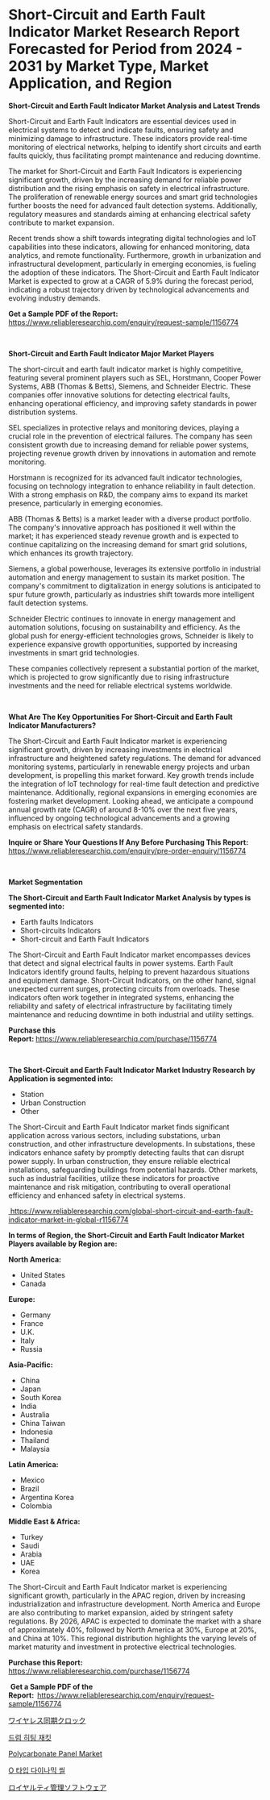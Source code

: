 <p><h1>Short-Circuit and Earth Fault Indicator Market Research Report Forecasted for Period from 2024 -  2031 by Market Type, Market Application, and Region</h1></p><p><strong>Short-Circuit and Earth Fault Indicator Market Analysis and Latest Trends</strong></p>
<p><p>Short-Circuit and Earth Fault Indicators are essential devices used in electrical systems to detect and indicate faults, ensuring safety and minimizing damage to infrastructure. These indicators provide real-time monitoring of electrical networks, helping to identify short circuits and earth faults quickly, thus facilitating prompt maintenance and reducing downtime. </p><p>The market for Short-Circuit and Earth Fault Indicators is experiencing significant growth, driven by the increasing demand for reliable power distribution and the rising emphasis on safety in electrical infrastructure. The proliferation of renewable energy sources and smart grid technologies further boosts the need for advanced fault detection systems. Additionally, regulatory measures and standards aiming at enhancing electrical safety contribute to market expansion.</p><p>Recent trends show a shift towards integrating digital technologies and IoT capabilities into these indicators, allowing for enhanced monitoring, data analytics, and remote functionality. Furthermore, growth in urbanization and infrastructural development, particularly in emerging economies, is fueling the adoption of these indicators. The Short-Circuit and Earth Fault Indicator Market is expected to grow at a CAGR of 5.9% during the forecast period, indicating a robust trajectory driven by technological advancements and evolving industry demands.</p></p>
<p><strong>Get a Sample PDF of the Report:&nbsp;</strong> <a href="https://www.reliableresearchiq.com/enquiry/request-sample/1156774">https://www.reliableresearchiq.com/enquiry/request-sample/1156774</a></p>
<p>&nbsp;</p>
<p><strong>Short-Circuit and Earth Fault Indicator Major Market Players</strong></p>
<p><p>The short-circuit and earth fault indicator market is highly competitive, featuring several prominent players such as SEL, Horstmann, Cooper Power Systems, ABB (Thomas & Betts), Siemens, and Schneider Electric. These companies offer innovative solutions for detecting electrical faults, enhancing operational efficiency, and improving safety standards in power distribution systems.</p><p>SEL specializes in protective relays and monitoring devices, playing a crucial role in the prevention of electrical failures. The company has seen consistent growth due to increasing demand for reliable power systems, projecting revenue growth driven by innovations in automation and remote monitoring.</p><p>Horstmann is recognized for its advanced fault indicator technologies, focusing on technology integration to enhance reliability in fault detection. With a strong emphasis on R&D, the company aims to expand its market presence, particularly in emerging economies.</p><p>ABB (Thomas & Betts) is a market leader with a diverse product portfolio. The company's innovative approach has positioned it well within the market; it has experienced steady revenue growth and is expected to continue capitalizing on the increasing demand for smart grid solutions, which enhances its growth trajectory.</p><p>Siemens, a global powerhouse, leverages its extensive portfolio in industrial automation and energy management to sustain its market position. The company's commitment to digitalization in energy solutions is anticipated to spur future growth, particularly as industries shift towards more intelligent fault detection systems.</p><p>Schneider Electric continues to innovate in energy management and automation solutions, focusing on sustainability and efficiency. As the global push for energy-efficient technologies grows, Schneider is likely to experience expansive growth opportunities, supported by increasing investments in smart grid technologies.</p><p>These companies collectively represent a substantial portion of the market, which is projected to grow significantly due to rising infrastructure investments and the need for reliable electrical systems worldwide.</p></p>
<p>&nbsp;</p>
<p><strong>What Are The Key Opportunities For Short-Circuit and Earth Fault Indicator Manufacturers?</strong></p>
<p><p>The Short-Circuit and Earth Fault Indicator market is experiencing significant growth, driven by increasing investments in electrical infrastructure and heightened safety regulations. The demand for advanced monitoring systems, particularly in renewable energy projects and urban development, is propelling this market forward. Key growth trends include the integration of IoT technology for real-time fault detection and predictive maintenance. Additionally, regional expansions in emerging economies are fostering market development. Looking ahead, we anticipate a compound annual growth rate (CAGR) of around 8-10% over the next five years, influenced by ongoing technological advancements and a growing emphasis on electrical safety standards.</p></p>
<p><strong>Inquire or Share Your Questions If Any Before Purchasing This Report:</strong> <a href="https://www.reliableresearchiq.com/enquiry/pre-order-enquiry/1156774">https://www.reliableresearchiq.com/enquiry/pre-order-enquiry/1156774</a></p>
<p>&nbsp;</p>
<p><strong>Market Segmentation</strong></p>
<p><strong>The Short-Circuit and Earth Fault Indicator Market Analysis by types is segmented into:</strong></p>
<p><ul><li>Earth faults Indicators</li><li>Short-circuits Indicators</li><li>Short-circuit and Earth Fault Indicators</li></ul></p>
<p><p>The Short-Circuit and Earth Fault Indicator market encompasses devices that detect and signal electrical faults in power systems. Earth Fault Indicators identify ground faults, helping to prevent hazardous situations and equipment damage. Short-Circuit Indicators, on the other hand, signal unexpected current surges, protecting circuits from overloads. These indicators often work together in integrated systems, enhancing the reliability and safety of electrical infrastructure by facilitating timely maintenance and reducing downtime in both industrial and utility settings.</p></p>
<p><strong>Purchase this Report:&nbsp;</strong><a href="https://www.reliableresearchiq.com/purchase/1156774">https://www.reliableresearchiq.com/purchase/1156774</a></p>
<p>&nbsp;</p>
<p><strong>The Short-Circuit and Earth Fault Indicator Market Industry Research by Application is segmented into:</strong></p>
<p><ul><li>Station</li><li>Urban Construction</li><li>Other</li></ul></p>
<p><p>The Short-Circuit and Earth Fault Indicator market finds significant application across various sectors, including substations, urban construction, and other infrastructure developments. In substations, these indicators enhance safety by promptly detecting faults that can disrupt power supply. In urban construction, they ensure reliable electrical installations, safeguarding buildings from potential hazards. Other markets, such as industrial facilities, utilize these indicators for proactive maintenance and risk mitigation, contributing to overall operational efficiency and enhanced safety in electrical systems.</p></p>
<p><a href="https://www.reliableresearchiq.com/global-short-circuit-and-earth-fault-indicator-market-in-global-r1156774">&nbsp;https://www.reliableresearchiq.com/global-short-circuit-and-earth-fault-indicator-market-in-global-r1156774</a></p>
<p><strong>In terms of Region, the Short-Circuit and Earth Fault Indicator Market Players available by Region are:</strong></p>
<p>
    <p> <strong> North America: </strong>
        <ul>
            <li>United States</li>
            <li>Canada</li>
        </ul>
        </p> 
    <p> <strong> Europe: </strong>
        <ul>
            <li>Germany</li>
            <li>France</li>
            <li>U.K.</li>
            <li>Italy</li>
            <li>Russia</li>
        </ul>
        </p> 
    <p> <strong> Asia-Pacific: </strong>
        <ul>
            <li>China</li>
            <li>Japan</li>
            <li>South Korea</li>
            <li>India</li>
            <li>Australia</li>
            <li>China Taiwan</li>
            <li>Indonesia</li>
            <li>Thailand</li>
            <li>Malaysia</li>
        </ul>
        </p> 
    <p> <strong> Latin America: </strong>
        <ul>
            <li>Mexico</li>
            <li>Brazil</li>
            <li>Argentina Korea</li>
            <li>Colombia</li>
        </ul>
        </p> 
    <p> <strong> Middle East & Africa: </strong>
        <ul>
            <li>Turkey</li>
            <li>Saudi</li>
            <li>Arabia</li>
            <li>UAE</li>
            <li>Korea</li>
        </ul>
    </p>
    </p>
<p><p>The Short-Circuit and Earth Fault Indicator market is experiencing significant growth, particularly in the APAC region, driven by increasing industrialization and infrastructure development. North America and Europe are also contributing to market expansion, aided by stringent safety regulations. By 2026, APAC is expected to dominate the market with a share of approximately 40%, followed by North America at 30%, Europe at 20%, and China at 10%. This regional distribution highlights the varying levels of market maturity and investment in protective electrical technologies.</p></p>
<p><strong>Purchase this Report: </strong><a href="https://www.reliableresearchiq.com/purchase/1156774">https://www.reliableresearchiq.com/purchase/1156774</a></p>
<p>&nbsp;<strong>Get a Sample PDF of the Report:&nbsp;&nbsp;</strong><a href="https://www.reliableresearchiq.com/enquiry/request-sample/1156774">https://www.reliableresearchiq.com/enquiry/request-sample/1156774</a></p>
<p><strong></strong></p>
<p><p><a href="https://medium.com/@reyeshowell655/wireless-synchronized-clocks-market-%E3%81%AF-%E3%82%B3%E3%82%B9%E3%83%88%E7%AE%A1%E7%90%86%E3%81%A8%E5%8A%B9%E7%8E%87%E5%90%91%E4%B8%8A%E3%82%92%E5%84%AA%E5%85%88%E3%81%97%E3%81%BE%E3%81%99-%E3%81%95%E3%82%89%E3%81%AB-%E5%A0%B1%E5%91%8A%E6%9B%B8%E3%81%AF%E5%B8%82%E5%A0%B4%E3%81%AE%E9%9C%80%E8%A6%81%E9%9D%A2%E3%81%A8%E4%BE%9B%E7%B5%A6%E9%9D%A2%E3%81%AE%E4%B8%A1%E6%96%B9%E3%82%92%E3%82%AB%E3%83%90%E3%83%BC%E3%81%97%E3%81%A6%E3%81%84%E3%81%BE%E3%81%99-wireless-458773906260">ワイヤレス同期クロック</a></p><p><a href="https://medium.com/@mujgankortalih/%EC%84%B8%EA%B3%84-drum-heating-jacket-market-%EC%9D%80-2024%EC%97%90%EC%84%9C-2031%EB%A1%9C-%EC%97%B0%ED%8F%89%EA%B7%A0-%EC%A6%9D%EA%B0%80%EC%9C%A8%EC%9D%84-%EB%B3%B4%EC%9D%BC-%EA%B2%83%EC%9C%BC%EB%A1%9C-%EC%98%88%EC%83%81%EB%90%A9%EB%8B%88%EB%8B%A4-bb4caf47397d">드럼 히팅 재킷</a></p><p><a href="https://issuu.com/reportprime-2/docs/polycarbonate-panel-market-size-203_a19640af4f7e8e">Polycarbonate Panel Market</a></p><p><a href="https://medium.com/@mujgankortalih/o-type-dynamic-seal-market-%EC%9D%98-%EA%B8%80%EB%A1%9C%EB%B2%8C-%EC%8B%9C%EC%9E%A5-%EA%B0%9C%EC%9A%94%EB%8A%94-%EC%A0%84-%EC%84%B8%EA%B3%84-%EB%B0%8F-%EC%A3%BC%EC%9A%94-%EC%8B%9C%EC%9E%A5%EC%9D%98-%EC%82%B0%EC%97%85%EC%97%90-%EC%98%81%ED%96%A5%EC%9D%84-%EB%AF%B8%EC%B9%98%EB%8A%94-%EC%A3%BC%EC%9A%94-%ED%8A%B8%EB%A0%8C%EB%93%9C%EC%97%90-%EB%8C%80%ED%95%9C-%EB%8F%85%ED%8A%B9%ED%95%9C-%EA%B4%80%EC%A0%90%EC%9D%84-%EC%A0%9C%EA%B3%B5%ED%95%A9%EB%8B%88%EB%8B%A4-0f92ef046c84">O 타입 다이나믹 씰</a></p><p><a href="https://github.com/lababdou/Market-Research-Report-List-6/blob/main/712125212152.md">ロイヤルティ管理ソフトウェア</a></p></p>